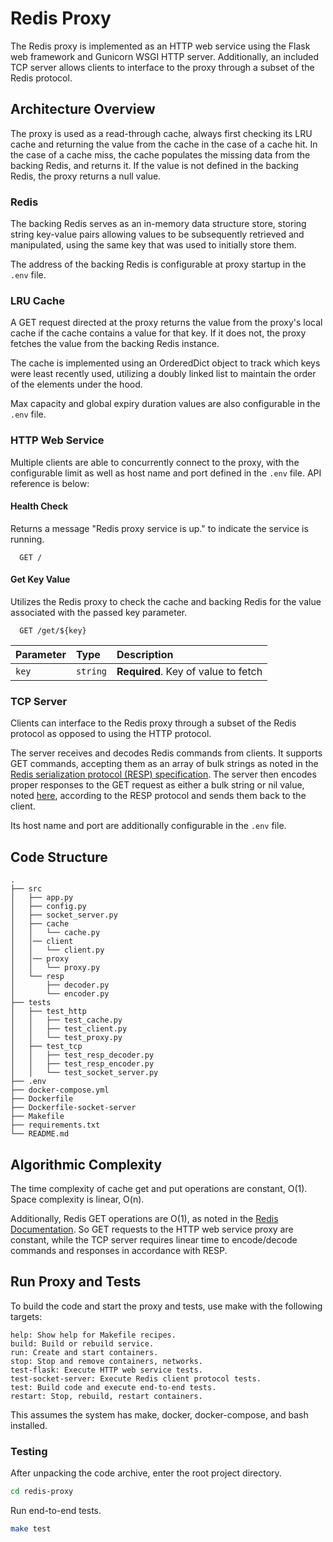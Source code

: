 # Redis Proxy

The Redis proxy is implemented as an HTTP web service using the Flask web framework and Gunicorn WSGI HTTP server. Additionally, an included TCP server allows clients to interface to the proxy through a subset of the Redis protocol.

## Architecture Overview

The proxy is used as a read-through cache, always first checking its LRU cache and returning the value from the cache in the case of a cache hit. In the case of a cache miss, the cache populates the missing data from the backing Redis, and returns it. If the value is not defined in the backing Redis, the proxy returns a null value.

### Redis

The backing Redis serves as an in-memory data structure store, storing string key-value pairs allowing values to be subsequently retrieved and manipulated, using the same key that was used to initially store them.

The address of the backing Redis is configurable at proxy startup in the `.env` file.

### LRU Cache

A GET request directed at the proxy returns the value from the proxy's local cache if the cache contains a value for that key. If it does not, the proxy fetches the value from the backing Redis instance.

The cache is implemented using an OrderedDict object to track which keys were least recently used, utilizing a doubly linked list to maintain the order of the elements under the hood.

Max capacity and global expiry duration values are also configurable in the `.env` file.

### HTTP Web Service

Multiple clients are able to concurrently connect to the proxy, with the configurable limit as well as host name and port defined in the `.env` file. API reference is below:

#### Health Check

Returns a message "Redis proxy service is up." to indicate the service is running.

```http
  GET /
```

#### Get Key Value

Utilizes the Redis proxy to check the cache and backing Redis for the value associated with the passed key parameter.

```http
  GET /get/${key}
```

| Parameter | Type     | Description                       |
| :-------- | :------- | :-------------------------------- |
| `key`      | `string` | **Required**. Key of value to fetch |

### TCP Server

Clients can interface to the Redis proxy through a subset of the Redis protocol as opposed to using the HTTP protocol.

The server receives and decodes Redis commands from clients. It supports GET commands, accepting them as an array of bulk strings as noted in the [Redis serialization protocol (RESP) specification](https://redis.io/docs/reference/protocol-spec/#:~:text=Clients%20send%20commands%20to%20a%20Redis%20server%20as%20an%20array%20of%20bulk%20strings.). The server then encodes proper responses to the GET request as either a bulk string or nil value, noted [here](https://redis.io/commands/get/#:~:text=Return-,Bulk%20string%20reply,-%3A%20the%20value%20of), according to the RESP protocol and sends them back to the client.

Its host name and port are additionally configurable in the `.env` file.

## Code Structure

```
.
├── src
│   ├── app.py
│   ├── config.py
│   ├── socket_server.py
│   ├── cache
│   │   └── cache.py
│   │── client
│   │   └── client.py
│   │── proxy
│   │   └── proxy.py
│   └── resp
│       ├── decoder.py
│       └── encoder.py
├── tests
│   ├── test_http
│   │   ├── test_cache.py
│   │   ├── test_client.py
│   │   └── test_proxy.py
│   ├── test_tcp
│   │   ├── test_resp_decoder.py
│   │   ├── test_resp_encoder.py
│   │   └── test_socket_server.py
├── .env
├── docker-compose.yml
├── Dockerfile
├── Dockerfile-socket-server
├── Makefile
├── requirements.txt
└── README.md
```

## Algorithmic Complexity

The time complexity of cache get and put operations are constant, O(1). Space complexity is linear, O(n).

Additionally, Redis GET operations are O(1), as noted in the [Redis Documentation](https://redis.io/commands/get/#:~:text=Time%20complexity%3A,O(1)). So GET requests to the HTTP web service proxy are constant, while the TCP server requires linear time to encode/decode commands and responses in accordance with RESP.

## Run Proxy and Tests

To build the code and start the proxy and tests, use make with the following targets:

```
help: Show help for Makefile recipes.
build: Build or rebuild service.
run: Create and start containers.
stop: Stop and remove containers, networks.
test-flask: Execute HTTP web service tests.
test-socket-server: Execute Redis client protocol tests.
test: Build code and execute end-to-end tests.
restart: Stop, rebuild, restart containers.
```

This assumes the system has make, docker, docker-compose, and bash installed.

### Testing

After unpacking the code archive, enter the root project directory.

```bash
cd redis-proxy
```

Run end-to-end tests.

```bash
make test
```